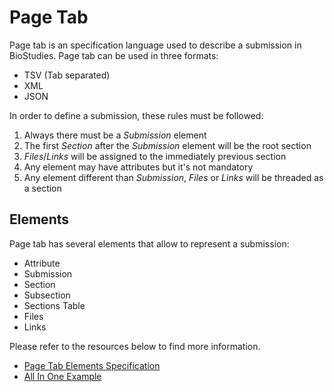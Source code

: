 # Page Tab
Page tab is an specification language used to describe a submission in BioStudies. Page tab can be used in three formats:
* TSV (Tab separated)
* XML
* JSON

In order to define a submission, these rules must be followed:
1. Always there must be a _Submission_ element
2. The first _Section_ after the _Submission_ element will be the root section
3. _Files_/_Links_ will be assigned to the immediately previous section
4. Any element may have attributes but it's not mandatory
5. Any element different than _Submission_, _Files_ or _Links_ will be threaded as a section

## Elements
Page tab has several elements that allow to represent a submission:
* Attribute
* Submission
* Section
* Subsection
* Sections Table
* Files
* Links

Please refer to the resources below to find more information.
* [Page Tab Elements Specification](specification/PageTabElementsSpecification.md)
* [All In One Example](examples/AllInOneExample.md)
